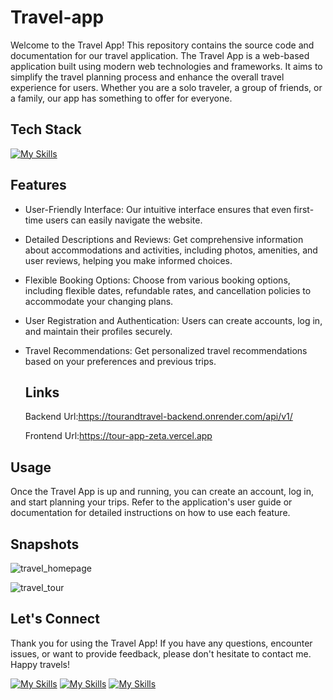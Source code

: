 # Travel-app
Welcome to the Travel App! This repository contains the source code and documentation for our travel application.
The Travel App is a web-based application built using modern web technologies and frameworks. It aims to simplify the travel planning process and enhance the overall travel experience for users.
Whether you are a solo traveler, a group of friends, or a family, our app has something to offer for everyone.

## Tech Stack
[![My Skills](https://skillicons.dev/icons?i=react,js,html,css,mongodb,nodejs,express,bootstrap,vercel,render)](https://skillicons.dev)

## Features
* User-Friendly Interface: Our intuitive interface ensures that even first-time users can easily navigate the website.
* Detailed Descriptions and Reviews: Get comprehensive information about accommodations and activities, including photos, amenities, and user reviews, helping you make informed choices.
* Flexible Booking Options: Choose from various booking options, including flexible dates, refundable rates, and cancellation policies to accommodate your changing plans.
* User Registration and Authentication: Users can create accounts, log in, and maintain their profiles securely.
* Travel Recommendations: Get personalized travel recommendations based on your preferences and previous trips.

  ## Links
  Backend Url:https://tourandtravel-backend.onrender.com/api/v1/
  
  Frontend Url:https://tour-app-zeta.vercel.app

 ## Usage
Once the Travel App is up and running, you can create an account, log in, and start planning your trips. Refer to the application's user guide or documentation for detailed instructions on how to use each feature.

  ## Snapshots

![travel_homepage](https://github.com/Ayushi0516/travel-app/assets/101566272/c6ab8c95-1fcc-4a0d-af08-837b8cdbf5f2)


![travel_tour](https://github.com/Ayushi0516/travel-app/assets/101566272/a18d7dee-51c2-44a7-b07a-44911f4e3f79)

 ## Let's Connect
  Thank you for using the Travel App! If you have any questions, encounter issues, or want to provide feedback, please don't hesitate to contact me. Happy travels!
  
  [![My Skills](https://skillicons.dev/icons?i=linkedin)](https://www.linkedin.com/in/ayushi-gupta-b98676236/)
  [![My Skills](https://skillicons.dev/icons?i=instagram)](https://www.instagram.com/_arushi_gupta/)
[![My Skills](https://skillicons.dev/icons?i=github)](https://github.com/Ayushi0516)  
